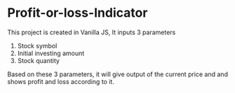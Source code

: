 # Profit-or-loss-Indicator

This project is created in Vanilla JS, It inputs 3 parameters
1. Stock symbol
2. Initial investing amount
3. Stock quantity

Based on these 3 parameters, it will give output of the current price and and shows profit and loss according to it.

